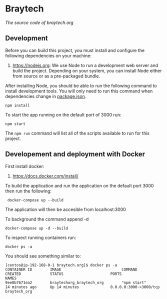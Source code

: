 # Braytech
_The source code of braytech.org_

## Development

Before you can build this project, you must install and configure the following dependencies on your machine:

1.  https://nodejs.org: We use Node to run a development web server and build the project.
    Depending on your system, you can install Node either from source or as a pre-packaged bundle.

After installing Node, you should be able to run the following command to install development tools.
You will only need to run this command when dependencies change in [package.json](package.json).

    npm install


To start the app running on the default port of 3000 run: 
    
    npm start


The `npm run` command will list all of the scripts available to run for this project.

## Developement and deployment with Docker

First install docker: 

1. https://docs.docker.com/install/

To build the application and run the application on the default port 3000 then run the following: 

     docker-compose up --build
     
The application will then be accesible from localhost:3000

To background the command append -d 

    docker-compose up -d --build
  
To inspect running containers run: 
    
    docker ps -a

You should see something similar to:

```
[centos@ip-192-168-0-1 braytech.org]$ docker ps -a
CONTAINER ID        IMAGE                           COMMAND                  CREATED             STATUS                     PORTS                    NAMES
9ee0b7671ea2        braytechorg_braytech_org        "npm start"              14 minutes ago      Up 14 minutes              0.0.0.0:3000->3000/tcp   braytech_org
```

    
